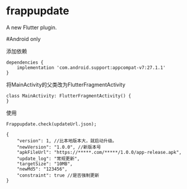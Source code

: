 # frappupdate

A new Flutter plugin.

#Android only


添加依赖

```
dependencies {
    implementation 'com.android.support:appcompat-v7:27.1.1'
}
```


将MainActivity的父类改为FlutterFragmentActivity
```
class MainActivity: FlutterFragmentActivity() {
}
```


使用
```
Frappupdate.check(updateUrl.json);
```

```
{
    "version": 1, //比本地版本大，就启动升级。
    "newVersion": "1.0.0", //新版本号
    "apkFileUrl": "https://*****.com/*****/1.0.0/app-release.apk",
    "update_log": "常规更新",
    "targetSize": "10MB",
    "newMd5": "123456",
    "constraint": true //是否强制更新
}
```
